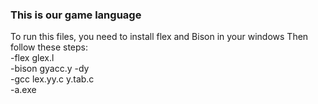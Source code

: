 ### This is our game language

To run this files, you need to install flex and Bison in your windows
Then follow these steps:<br>
-flex glex.l<br>
-bison gyacc.y -dy<br>
-gcc lex.yy.c y.tab.c<br>
-a.exe<br>
